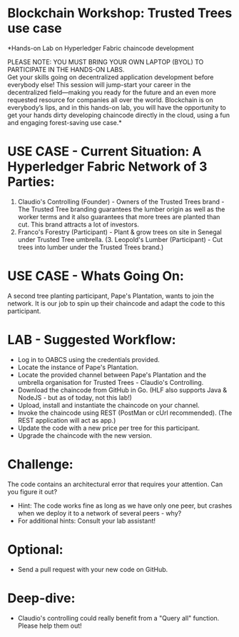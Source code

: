 # Blockchain Workshop: Trusted Trees use case
*Hands-on Lab on Hyperledger Fabric chaincode development

PLEASE NOTE: YOU MUST BRING YOUR OWN LAPTOP (BYOL) TO PARTICIPATE IN THE HANDS-ON LABS.<br>
Get your skills going on decentralized application development before everybody else! This session will jump-start your career in the decentralized field—making you ready for the future and an even more requested resource for companies all over the world. Blockchain is on everybody’s lips, and in this hands-on lab, you will have the opportunity to get your hands dirty developing chaincode directly in the cloud, using a fun and engaging forest-saving use case.*

# USE CASE - Current Situation: A Hyperledger Fabric Network of 3 Parties:
1. Claudio's Controlling (Founder) - Owners of the Trusted Trees brand - The Trusted Tree branding guarantees the lumber origin as well as the worker terms and it also guarantees that more trees are planted than cut. This brand attracts a lot of investors.
2. Franco's Forestry (Participant) - Plant & grow trees on site in Senegal under Trusted Tree umbrella.
(3. Leopold's Lumber (Participant) - Cut trees into lumber under the Trusted Trees brand.)

# USE CASE - Whats Going On:
A second tree planting participant, Pape's Plantation, wants to join the network. It is our job to spin up their chaincode and adapt the code to this participant.

# LAB - Suggested Workflow:
- Log in to OABCS using the credentials provided.
- Locate the instance of Pape's Plantation.
- Locate the provided channel between Pape's Plantation and the umbrella organisation for Trusted Trees - Claudio's Controlling.
- Download the chaincode from GitHub in Go. (HLF also supports Java & NodeJS - but as of today, not this lab!)
- Upload, install and instantiate the chaincode on your channel.
- Invoke the chaincode using REST (PostMan or cUrl recommended). (The REST application will act as app.)
- Update the code with a new price per tree for this participant.
- Upgrade the chaincode with the new version.

# Challenge:
The code contains an architectural error that requires your attention. Can you figure it out?
- Hint: The code works fine as long as we have only one peer, but crashes when we deploy it to a network of several peers - why?
- For additional hints: Consult your lab assistant!

# Optional:
- Send a pull request with your new code on GitHub.

# Deep-dive:
- Claudio's controlling could really benefit from a "Query all" function. Please help them out!
